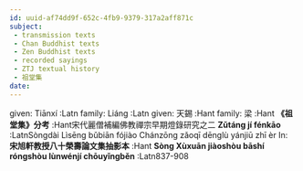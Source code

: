 ```yaml
---
id: uuid-af74dd9f-652c-4fb9-9379-317a2aff871c
subject: 
 - transmission texts
 - Chan Buddhist texts
 - Zen Buddhist texts
 - recorded sayings
 - ZTJ textual history
 - 祖堂集
date: 
---
```


given: Tiānxí :Latn
family: Liáng :Latn
given: 天錫 :Hant
family: 梁 :Hant
**《祖堂集》分考** :Hant宋代麗僧補編佛教禪宗早期燈錄研究之二
**Zǔtáng jí fénkāo** :LatnSòngdài Lìsēng bǔbiān fójiào Chánzōng zǎoqī dēnglù yánjiū zhī èr
In: 
**宋旭軒教授八十榮壽論文集抽影本** :Hant
**Sòng Xùxuān jiàoshòu bāshí róngshòu lùnwénjí chōuyǐngběn** :Latn837-908